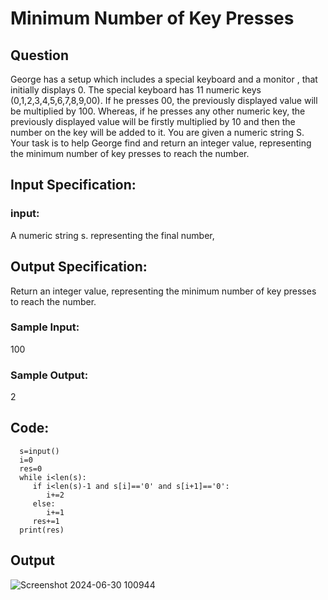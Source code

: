 #  Minimum Number of Key Presses

## Question

George has a setup which includes a special keyboard and a monitor , that initially displays 
0. The special keyboard has 11 numeric keys (0,1,2,3,4,5,6,7,8,9,00). If he presses 00, the 
previously displayed value will be multiplied by 100. Whereas, if he presses any other 
numeric key, the previously displayed value will be firstly multiplied by 10 and then the 
number on the key will be added to it. 
You are given a numeric string S. Your task is to help George find and return an integer value, 
representing the minimum number of key presses to reach the number. 
## Input Specification:
### input:
A numeric string s. representing the final number, 

## Output Specification:
Return an integer value, representing the minimum number of key presses to reach the 
number. 
### Sample Input:
100 
### Sample Output:
2

## Code:
      s=input()
      i=0
      res=0
      while i<len(s):
         if i<len(s)-1 and s[i]=='0' and s[i+1]=='0':
            i+=2
         else:
            i+=1
         res+=1
      print(res)

## Output
![Screenshot 2024-06-30 100944](https://github.com/ChaithraDgitub/python-codes/assets/160298555/eed773cc-1493-4550-b13d-4ab0a59b3a75)


      
